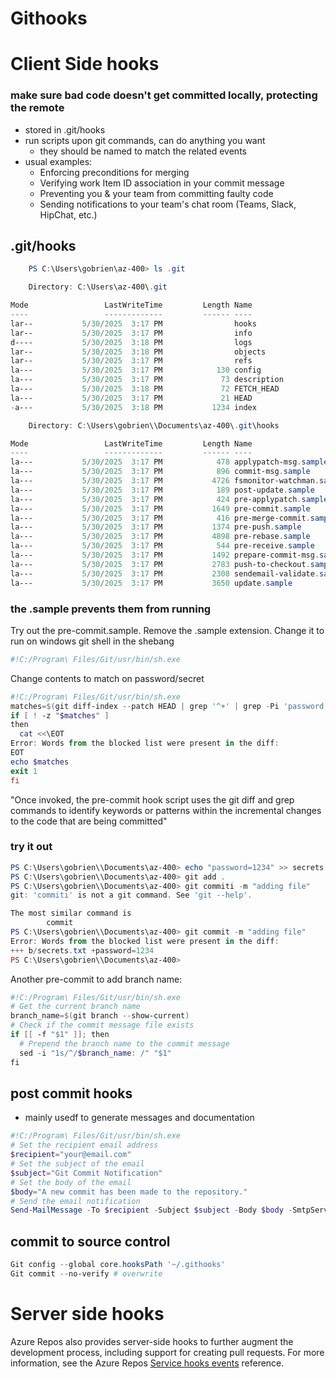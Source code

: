 # Githooks

# Client Side hooks

### make sure bad code doesn't get committed locally, protecting the remote

- stored in .git/hooks
- run scripts upon git commands, can do anything you want
  - they should be named to match the related events
- usual examples:
  - Enforcing preconditions for merging
  - Verifying work Item ID association in your commit message
  - Preventing you & your team from committing faulty code
  - Sending notifications to your team's chat room (Teams, Slack, HipChat, etc.)

## .git/hooks

```powershell
	PS C:\Users\gobrien\az-400> ls .git

    Directory: C:\Users\az-400\.git

Mode                 LastWriteTime         Length Name
----                 -------------         ------ ----
lar--           5/30/2025  3:17 PM                hooks
lar--           5/30/2025  3:17 PM                info
d----           5/30/2025  3:18 PM                logs
lar--           5/30/2025  3:18 PM                objects
lar--           5/30/2025  3:17 PM                refs
la---           5/30/2025  3:17 PM            130 config
la---           5/30/2025  3:17 PM             73 description
la---           5/30/2025  3:18 PM             72 FETCH_HEAD
la---           5/30/2025  3:17 PM             21 HEAD
-a---           5/30/2025  3:18 PM           1234 index
```

```powershell
    Directory: C:\Users\gobrien\\Documents\az-400\.git\hooks

Mode                 LastWriteTime         Length Name
----                 -------------         ------ ----
la---           5/30/2025  3:17 PM            478 applypatch-msg.sample
la---           5/30/2025  3:17 PM            896 commit-msg.sample
la---           5/30/2025  3:17 PM           4726 fsmonitor-watchman.sample
la---           5/30/2025  3:17 PM            189 post-update.sample
la---           5/30/2025  3:17 PM            424 pre-applypatch.sample
la---           5/30/2025  3:17 PM           1649 pre-commit.sample
la---           5/30/2025  3:17 PM            416 pre-merge-commit.sample
la---           5/30/2025  3:17 PM           1374 pre-push.sample
la---           5/30/2025  3:17 PM           4898 pre-rebase.sample
la---           5/30/2025  3:17 PM            544 pre-receive.sample
la---           5/30/2025  3:17 PM           1492 prepare-commit-msg.sample
la---           5/30/2025  3:17 PM           2783 push-to-checkout.sample
la---           5/30/2025  3:17 PM           2308 sendemail-validate.sample
la---           5/30/2025  3:17 PM           3650 update.sample

```

### the .sample prevents them from running

Try out the pre-commit.sample. Remove the .sample extension. Change it to run on windows git shell in the shebang

```powershell
#!C:/Program\ Files/Git/usr/bin/sh.exe
```

Change contents to match on password/secret

```powershell
#!C:/Program\ Files/Git/usr/bin/sh.exe
matches=$(git diff-index --patch HEAD | grep '^+' | grep -Pi 'password|secret')
if [ ! -z "$matches" ]
then
  cat <<\EOT
Error: Words from the blocked list were present in the diff:
EOT
echo $matches
exit 1
fi
```

"Once invoked, the pre-commit hook script uses the git diff and grep commands to identify keywords or patterns within the incremental changes to the code that are being committed"

### try it out

```powershell
PS C:\Users\gobrien\\Documents\az-400> echo "password=1234" >> secrets.txt
PS C:\Users\gobrien\\Documents\az-400> git add . 
PS C:\Users\gobrien\\Documents\az-400> git commiti -m "adding file"
git: 'commiti' is not a git command. See 'git --help'.

The most similar command is
        commit
PS C:\Users\gobrien\\Documents\az-400> git commit -m "adding file" 
Error: Words from the blocked list were present in the diff:
+++ b/secrets.txt +password=1234
PS C:\Users\gobrien\\Documents\az-400> 
```

Another pre-commit to add branch name:

```powershell
#!C:/Program\ Files/Git/usr/bin/sh.exe
# Get the current branch name
branch_name=$(git branch --show-current)
# Check if the commit message file exists
if [[ -f "$1" ]]; then
  # Prepend the branch name to the commit message
  sed -i "1s/^/$branch_name: /" "$1"
fi
```

## post commit hooks

- mainly usedf to generate messages and documentation

```powershell
#!C:/Program\ Files/Git/usr/bin/sh.exe
# Set the recipient email address
$recipient="your@email.com"
# Set the subject of the email
$subject="Git Commit Notification"
# Set the body of the email
$body="A new commit has been made to the repository."
# Send the email notification
Send-MailMessage -To $recipient -Subject $subject -Body $body -SmtpServer "your.smtp.server"
```

## commit to source control

```powershell
Git config --global core.hooksPath '~/.githooks'
Git commit --no-verify # overwrite
```


# Server side hooks

Azure Repos also provides server-side hooks to further augment the development process, including support for creating pull requests. For more information, see the Azure Repos [Service hooks events](https://learn.microsoft.com/en-us/azure/devops/service-hooks/events) reference.
